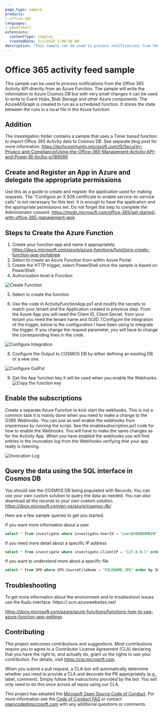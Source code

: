 ```yaml
---
page_type: sample
products:
- office-365
languages:
- powershell
extensions:
  contentType: samples
  createdDate: 2/1/2018 3:00:56 AM
description: "This sample can be used to process notifications from the Office 365 Activity API directly from an Azure Function."
---
```

 
# Office 365 activity feed sample

This sample can be used to process notifications from the Office 365 Activity API directly from an Azure Function. The sample will write the information to Azure Cosmos DB but with very small changes it can be used to write to Event Hubs, Blob Storage and other Azure components. The AzureADGraph is created to run as a scheduled function. It stores the state between the runs in a local file in the Azure function.

## Addition

The Investigation folder contains a sample that uses a Timer based function to import Office 365 Activity data to Cosmos DB. See separate blog post for more information. https://techcommunity.microsoft.com/t5/Security-Privacy-and-Compliance/Using-the-Office-365-Management-Activity-API-and-Power-BI-for/ba-p/189086

## Create and Register an App in Azure and delegate the appropriate permissions

Use this as a guide to create and register the application used for making requests. The “Configure an X.509 certificate to enable service-to-service calls” is not necessary for this test. It is enough to have the application and the appropriate permissions set. Do not forget the step to complete the Administrator consent.
https://msdn.microsoft.com/office-365/get-started-with-office-365-management-apis

## Steps to Create the Azure Function
1. Create your function app and name it appropriately. https://docs.microsoft.com/azure/azure-functions/functions-create-function-app-portalnew 
2. Select to create an Azure Function from within Azure Portal.
3. Create the HTTP trigger, select PowerShell since the sample is based on PowerShell. 
4. Authorization level is Function

![Create Function](./FunctionApp1.png)

5. Select to create the function

6. Use the code in ActivityFunctionApp.ps1 and modify the secrets to match your tenant and the Application created in previous step. From the Azure App you will need the Client ID, Client Secret, from your tenant you need the tenant name and GUID
7.Configure the integration of the trigger, below is the configuration I have been using to integrate the trigger. If you change the request parameter, you will have to change the corresponding lines in the code.

![Configure Integration](./FunctionApp2.png)

8. Configure the Output to COSMOS DB by either defining an existing DB or a new one. 

![Configure OutPut](./FunctionApp3.png)

9. Get the App function key it will be used when you enable the Webhooks.
![Copy the function key](./FunctionApp4.png)

## Enable the subscriptions

Create a separate Azure Function to kick start the webhooks. This is not a common task it is mainly done when you need to make a change to the O365 Webhooks. You can just as well enable the webhooks from onpremises by running the script. See the enablesubscription.ps1 code for how to enable the Webhooks. You will have to make the same changes as for the Activity App.
When you have enabled the webhooks you will find entries in the invocation log from the WebHooks verifying that your app really is listening.

![Invocation Log](./FunctionApp5.png)

## Query the data using the SQL interface in Cosmos DB

You should see the COSMOS DB being populated with Records. You can use your own custom solution to query the data as needed. You can also download all the records to your own custom solution. https://docs.microsoft.com/en-us/azure/cosmos-db/

Here are a few sample queries to get you started.

If you want more information about a user

```sql
select * from investigate where investigate.UserId = "user@YOURDOMAIN" order by investigate.CreationTime
```
If you need more detail about a specific IP address

```sql
select * from investigate where investigate.ClientIP = "127.0.0.1" order by investigate.CreationTime
```
If you want to understand more about a specific file

```sql
select * from SPO where SPO.SourceFileName = "FILENAME.JPG" order by SPO.CreationTime
```

## Troubleshooting

To get more information about the environment and to troubleshoot issues use the Kudu interface. https://<myfunctionapp>.scm.azurewebsites.net/ 

https://docs.microsoft.com/azure/azure-functions/functions-how-to-use-azure-function-app-settings

## Contributing

This project welcomes contributions and suggestions.  Most contributions require you to agree to a
Contributor License Agreement (CLA) declaring that you have the right to, and actually do, grant us
the rights to use your contribution. For details, visit https://cla.microsoft.com.

When you submit a pull request, a CLA-bot will automatically determine whether you need to provide
a CLA and decorate the PR appropriately (e.g., label, comment). Simply follow the instructions
provided by the bot. You will only need to do this once across all repos using our CLA.

This project has adopted the [Microsoft Open Source Code of Conduct](https://opensource.microsoft.com/codeofconduct/).
For more information see the [Code of Conduct FAQ](https://opensource.microsoft.com/codeofconduct/faq/) or
contact [opencode@microsoft.com](mailto:opencode@microsoft.com) with any additional questions or comments.
